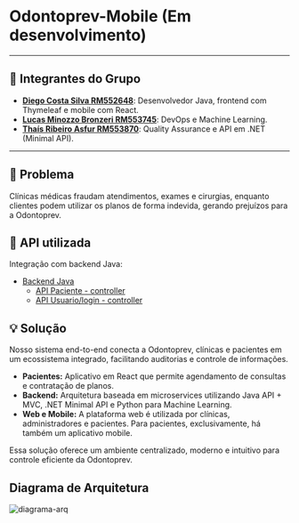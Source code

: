 # Odontoprev-Mobile (Em desenvolvimento)

---
## 👥 Integrantes do Grupo

- **[Diego Costa Silva RM552648](https://www.linkedin.com/in/diegocostacs/)**: Desenvolvedor Java, frontend com Thymeleaf e mobile com React.
- **[Lucas Minozzo Bronzeri RM553745](https://www.linkedin.com/in/lucas-minozzo-bronzeri-b212a4248/)**: DevOps e Machine Learning.
- **[Thaís Ribeiro Asfur RM553870](https://github.com/ThaiisRibeiro)**: Quality Assurance e API em .NET (Minimal API).

---
## 🏥 Problema

Clínicas médicas fraudam atendimentos, exames e cirurgias, enquanto clientes podem utilizar os planos de forma indevida, gerando prejuízos para a Odontoprev.

## 🔗 API utilizada

Integração com backend Java: 

- [Backend Java](https://github.com/DiegoCostaCode/Odontoprev-Java)
  - [API Paciente - controller](https://github.com/DiegoCostaCode/Odontoprev-Java/blob/master/src/main/java/com/example/Odontoprev_Java/controller/PacienteController.java)
  - [API Usuario/login - controller](https://github.com/DiegoCostaCode/Odontoprev-Java/blob/master/src/main/java/com/example/Odontoprev_Java/controller/UsuarioController.java)

## 💡 Solução

Nosso sistema end-to-end conecta a Odontoprev, clínicas e pacientes em um ecossistema integrado, facilitando auditorias e controle de informações.

- **Pacientes:** Aplicativo em React que permite agendamento de consultas e contratação de planos.
- **Backend:** Arquitetura baseada em microservices utilizando Java API + MVC, .NET Minimal API e Python para Machine Learning.
- **Web e Mobile:** A plataforma web é utilizada por clínicas, administradores e pacientes. Para pacientes, exclusivamente, há também um aplicativo mobile.

Essa solução oferece um ambiente centralizado, moderno e intuitivo para controle eficiente da Odontoprev.

## Diagrama de Arquitetura
![diagrama-arq](https://github.com/user-attachments/assets/aa6e1ea0-c753-4039-ab8f-8dec082cd083)
